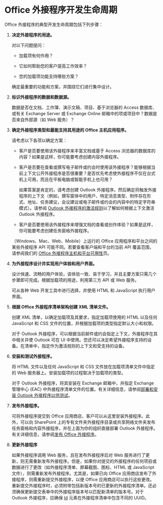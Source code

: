 
# <a name="office-add-ins-development-lifecycle"></a>Office 外接程序开发生命周期


Office 外接程序的典型开发生命周期包括下列步骤：


1.  **决定外接程序的用途。**
    
    对以下问题提问：
    
      - 加载项有何作用？ 
    
      - 它如何帮助您的客户提高工作效率？
    
      - 您的加载项功能支持哪些方案？
    

    确定最重要的功能和方案，并围绕它们进行集中设计。 
    
2.  **标识外接程序的数据和数据源。**
    
    数据是否在文档、工作簿、演示文稿、项目、基于浏览器的 Access 数据库、或有关 Exchange Server 或 Exchange Online 邮箱中的项或项目中？数据是否来自外部源（如 Web 服务）？
    
3.  **确定外接程序类型和最能支持其用途的 Office 主机应用程序。**
    
    请考虑以下各项以确定方案：
    
    - 客户是否要使用该外接程序来丰富文档或基于 Access 浏览器的数据库的内容？如果是这样，你可能要考虑创建内容外接程序。 
    
    - 客户是否要在查看或撰写电子邮件或约会时使用该外接程序？能够根据当前上下文公开外接程序是否很重要？是否优先考虑使外接程序不仅在台式机上可用，而且在平板电脑或智能手机上也可用？
    
        如果答案是肯定的，请考虑创建 Outlook 外接程序。然后确定将触发外接程序的上下文（例如，撰写窗体中的用户、特定消息类型、附件存在形式、地址、任务建议，会议建议或电子邮件或约会的内容中的特定字符串模式）。请参阅 [Outlook 外接程序的激活规则](../outlook/manifests/activation-rules.md)以了解如何根据上下文激活 Outlook 外接程序。
    
    - 客户是否要使用该外接程序来增强文档的查看或创作体验？如果是这样，你可能要考虑创建任务窗格外接程序。 

    （Windows、Mac、Web、Mobile）上运行的 Office 应用程序和平台之间的某些外接程序 API 可能不同。若要查看客户端和平台的当前 API 覆盖范围，请参阅我们的 [Office 外接程序主机和平台可用性](https://dev.office.com/add-in-availability)页。  
    
4.  **为外接程序设计并实现用户体验和用户界面。**
    
    设计快速、流畅的用户体验，该体验一致、易于学习，并且主要方案只需几个步骤即可完成。根据加载项的用途，利用第三方 API 或 Web 服务。
    
    可从各种 Web 开发工具中进行选择，并使用 HTML 和 JavaScript 执行用户界面。
    
5.  **根据 Office 外接程序清单架构创建 XML 清单文件。**
    
    创建 XML 清单，以确定加载项及其要求，指定加载项使用的 HTML 以及任何 JavaScript 和 CSS 文件的位置，并根据加载项的类型指定默认大小和权限。
    
    对于 Outlook 外接程序，可以根据当前邮件或约会指定上下文，外接程序在其中相关并使 Outlook 可在 UI 中使用。您还可以决定希望外接程序支持的设备。在清单中，指定作为激活规则的上下文和受支持的设备。
    
6.  **安装和测试外接程序。**
    
    将 HTML 文件以及任何 JavaScript 和 CSS 文件放在加载项清单文件中指定的 Web 服务器上。安装加载项的过程取决于加载项的类型。
    
    对于 Outlook 外接程序，将其安装在 Exchange 邮箱中，并指定 Exchange 管理中心 (EAC) 中外接程序清单文件的位置。有关详细信息，请参阅[部署和安装 Outlook 外接程序以供测试](../outlook/testing-and-tips.md)。
    
7.  **发布外接程序。**
    
    可将外接程序提交到 Office 应用商店，客户可以从这里安装外接程序。此外，可以向 SharePoint 上的专有文件夹外接程序目录或共享网络文件夹发布任务窗格和内容外接程序，并在上面为你的组织直接部署 Outlook 外接程序。有关详细信息，请参阅[发布 Office 外接程序](../publish/publish.md)。
    
8.  **更新外接程序**
    
    如果外接程序调用 Web 服务，且在发布外接程序后对 Web 服务进行了更新，则无需重新发布外接程序。但是，如果你对提交的外接程序的任何项目或数据进行了更改（如外接程序清单、屏幕截图、图标、HTML 或 JavaScript 文件），则需重新发布外接程序。尤其是，如果已向 Office 应用商店发布了外接程序，则需重新提交外接程序，以便 Office 应用商店可以执行这些更改。重新提交外接程序时，必须附带包括新版本号的已更新的外接程序清单。还必须确保更新提交表单中的外接程序版本号以匹配新清单的版本号。对于 Outlook 外接程序，应确保 [Id](../../reference/manifest/id.md) 元素在外接程序清单中包含不同的 UUID。
    
